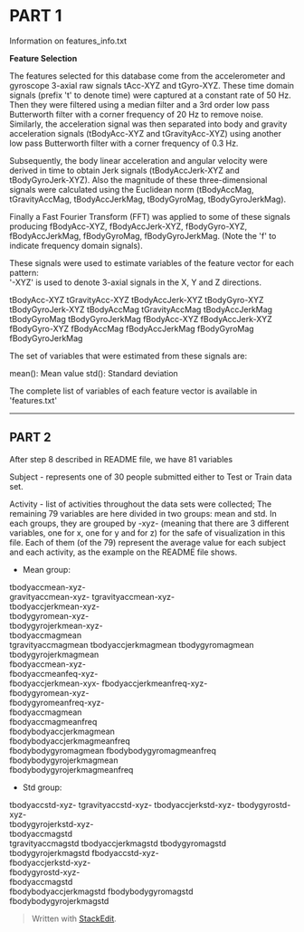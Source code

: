 PART 1
=====
Information on features_info.txt

**Feature Selection**

The features selected for this database come from the accelerometer and gyroscope 3-axial raw signals tAcc-XYZ and tGyro-XYZ. These time domain signals (prefix 't' to denote time) were captured at a constant rate of 50 Hz. Then they were filtered using a median filter and a 3rd order low pass Butterworth filter with a corner frequency of 20 Hz to remove noise. Similarly, the acceleration signal was then separated into body and gravity acceleration signals (tBodyAcc-XYZ and tGravityAcc-XYZ) using another low pass Butterworth filter with a corner frequency of 0.3 Hz. 

Subsequently, the body linear acceleration and angular velocity were derived in time to obtain Jerk signals (tBodyAccJerk-XYZ and tBodyGyroJerk-XYZ). Also the magnitude of these three-dimensional signals were calculated using the Euclidean norm (tBodyAccMag, tGravityAccMag, tBodyAccJerkMag, tBodyGyroMag, tBodyGyroJerkMag). 

Finally a Fast Fourier Transform (FFT) was applied to some of these signals producing fBodyAcc-XYZ, fBodyAccJerk-XYZ, fBodyGyro-XYZ, fBodyAccJerkMag, fBodyGyroMag, fBodyGyroJerkMag. (Note the 'f' to indicate frequency domain signals). 

These signals were used to estimate variables of the feature vector for each pattern:  
'-XYZ' is used to denote 3-axial signals in the X, Y and Z directions.

tBodyAcc-XYZ
tGravityAcc-XYZ
tBodyAccJerk-XYZ
tBodyGyro-XYZ
tBodyGyroJerk-XYZ
tBodyAccMag
tGravityAccMag
tBodyAccJerkMag
tBodyGyroMag
tBodyGyroJerkMag
fBodyAcc-XYZ
fBodyAccJerk-XYZ
fBodyGyro-XYZ
fBodyAccMag
fBodyAccJerkMag
fBodyGyroMag
fBodyGyroJerkMag

The set of variables that were estimated from these signals are: 

mean(): Mean value
std(): Standard deviation

The complete list of variables of each feature vector is available in 'features.txt'

----------

PART 2
------
After step 8 described in README file, we have 81 variables

Subject - represents one of 30 people submitted either to Test or Train data set.

Activity - list of activities throughout the data sets were collected;
The remaining 79 variables are here divided in two groups: mean and std. In each groups, they are grouped by -xyz- (meaning that there are 3 different variables, one for x, one for y and for z) for the safe of visualization in this file.
Each of them (of the 79) represent the average value for each subject and each activity, as the example on the README file shows.

 - Mean group:

tbodyaccmean-xyz-          
gravityaccmean-xyz-
tgravityaccmean-xyz-       
tbodyaccjerkmean-xyz-       
tbodygyromean-xyz-              
tbodygyrojerkmean-xyz-     
tbodyaccmagmean            
tgravityaccmagmean
tbodyaccjerkmagmean
tbodygyromagmean         
tbodygyrojerkmagmean        
fbodyaccmean-xyz-                
fbodyaccmeanfeq-xyz-            
fbodyaccjerkmean-xyx-
fbodyaccjerkmeanfreq-xyz-   
fbodygyromean-xyz-         
fbodygyromeanfreq-xyz-     
fbodyaccmagmean             
fbodyaccmagmeanfreq       
fbodybodyaccjerkmagmean      
fbodybodyaccjerkmagmeanfreq  
fbodybodygyromagmean
fbodybodygyromagmeanfreq
fbodybodygyrojerkmagmean     
fbodybodygyrojerkmagmeanfreq

 - Std group:

tbodyaccstd-xyz-
tgravityaccstd-xyz-
tbodyaccjerkstd-xyz-
tbodygyrostd-xyz-           
tbodygyrojerkstd-xyz-           
tbodyaccmagstd       
tgravityaccmagstd
tbodyaccjerkmagstd
tbodygyromagstd           
tbodygyrojerkmagstd
fbodyaccstd-xyz-                 
fbodyaccjerkstd-xyz-             
fbodygyrostd-xyz-                
fbodyaccmagstd            
fbodybodyaccjerkmagstd
fbodybodygyromagstd     
fbodybodygyrojerkmagstd

> Written with [StackEdit](https://stackedit.io/).